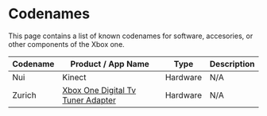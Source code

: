 # Codenames

This page contains a list of known codenames for software, accesories, or other components of the Xbox one.

| Codename   |      Product / App Name     | Type |  Description |
|----------|-------------|------|------|
|Nui |  Kinect | Hardware | N/A |
| Zurich |    [Xbox One Digital Tv Tuner Adapter](https://www.amazon.de/Xbox-One-Digital-TV-Tuner/dp/B00E97HVJI)   |  Hardware | N/A |
